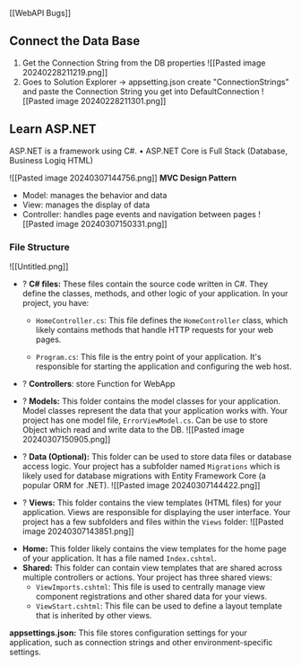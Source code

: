 [[WebAPI Bugs]]

## Connect the Data Base
1) Get the Connection String from the DB properties
	![[Pasted image 20240228211219.png]]
2) Goes to Solution Explorer -> appsetting.json
	create "ConnectionStrings" and paste the Connection String you get into DefaultConnection 
	![[Pasted image 20240228211301.png]]


## Learn ASP.NET
ASP.NET is a framework using C#.
• ASP.NET Core is Full Stack
(Database, Business Logiq HTML)

![[Pasted image 20240307144756.png]]
**MVC Design Pattern**
+ Model: manages the behavior and data
+ View: manages the display of data
+ Controller: handles page events and navigation between pages
![[Pasted image 20240307150331.png]]



### File Structure
![[Untitled.png]]

+ ? **C# files:** These files contain the source code written in C#. They define the classes, methods, and other logic of your application. In your project, you have:
	- `HomeController.cs`: This file defines the `HomeController` class, which likely contains methods that handle HTTP requests for your web pages.
		
	- `Program.cs`: This file is the entry point of your application. It's responsible for starting the application and configuring the web host.

+ ? **Controllers**: store Function for WebApp


+ ? **Models:** This folder contains the model classes for your application. Model classes represent the data that your application works with. Your project has one model file, `ErrorViewModel.cs`.
	Can be use to store Object which read and write data to the DB. 
![[Pasted image 20240307150905.png]]


+ ? **Data (Optional):** This folder can be used to store data files or database access logic. Your project has a subfolder named `Migrations` which is likely used for database migrations with Entity Framework Core (a popular ORM for .NET).
![[Pasted image 20240307144422.png]]


+ ? **Views:** This folder contains the view templates (HTML files) for your application. Views are responsible for displaying the user interface. Your project has a few subfolders and files within the `Views` folder:
	![[Pasted image 20240307143851.png]]
	
- **Home:** This folder likely contains the view templates for the home page of your application. It has a file named `Index.cshtml`.
- **Shared:** This folder can contain view templates that are shared across multiple controllers or actions. Your project has three shared views:
    - `ViewImports.cshtml`: This file is used to centrally manage view component registrations and other shared data for your views.
    - `ViewStart.cshtml`: This file can be used to define a layout template that is inherited by other views.


**appsettings.json:** This file stores configuration settings for your application, such as connection strings and other environment-specific settings.


